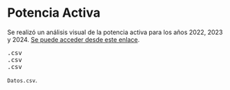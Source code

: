 <h1>Potencia Activa</h1>
<p>Se realizó un análisis visual de la potencia activa para los años 2022, 2023 y 2024. 
<a href="https://facundo598.github.io/Web1/" rel="nofollow" target="_blank">Se puede acceder desde este enlace</a>.</p>

<pre>.csv
.csv
.csv</pre>

<code>Datos.csv</code>.
